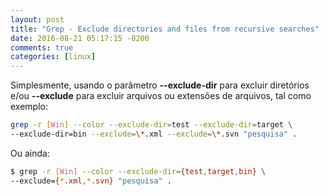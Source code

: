 ```yaml
---
layout: post
title: "Grep - Exclude directories and files from recursive searches"
date: 2016-08-21 05:17:15 -0200
comments: true
categories: [linux]
---
```


Simplesmente, usando o parâmetro **\-\-exclude-dir** para excluir diretórios
e/ou **\-\-exclude** para excluir arquivos ou extensões de arquivos, tal como exemplo:

```bash
grep -r [Win] --color --exclude-dir=test --exclude-dir=target \
--exclude-dir=bin --exclude=\*.xml --exclude=\*.svn "pesquisa" .
```

Ou ainda:

```bash
$ grep -r [Win] --color --exclude-dir={test,target,bin} \
--exclude={*.xml,*.svn} "pesquisa" .
```

